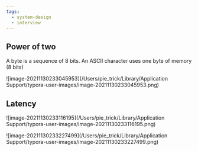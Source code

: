 ```yaml
---
tags: 
  - system-design
  - interview
---
```






## Power of two

A byte is a sequence of 8 bits. An ASCII character uses one byte of memory (8 bits)

![image-20211130233045953](/Users/pie_trick/Library/Application Support/typora-user-images/image-20211130233045953.png)

## Latency

![image-20211130233116195](/Users/pie_trick/Library/Application Support/typora-user-images/image-20211130233116195.png)

![image-20211130233227499](/Users/pie_trick/Library/Application Support/typora-user-images/image-20211130233227499.png)